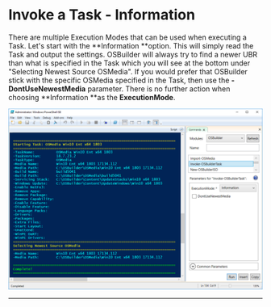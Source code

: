 # Invoke a Task - Information

There are multiple Execution Modes that can be used when executing a Task.  Let's start with the **Information **option.  This will simply read the Task and output the settings.  OSBuilder will always try to find a newer UBR than what is specified in the Task which you will see at the bottom under "Selecting Newest Source OSMedia".  If you would prefer that OSBuilder stick with the specific OSMedia specified in the Task, then use the **-DontUseNewestMedia** parameter.  There is no further action when choosing **Information **as the **ExecutionMode**.

![](/assets/2018-07-23_22-51-15.png)

---



